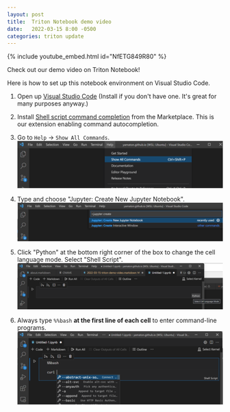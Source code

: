 ```yaml
---
layout: post
title:  Triton Notebook demo video
date:   2022-03-15 8:00 -0500
categories: triton update
---
```


{% include youtube_embed.html id="NfETG849R80" %}


Check out our demo video on Triton Notebook!

Here is how to set up this notebook environment on Visual Studio Code.

1. Open up [Visual Studio Code](https://code.visualstudio.com/) (Install if you don't have one. It's great for many purposes anyway.)

2. Install [Shell script command completion](https://marketplace.visualstudio.com/items?itemName=tetradresearch.vscode-h2o) from the Marketplace. This is our extension enabling command autocompletion.

3. Go to `Help` → `Show All Commands`.
![Show all commands](/assets/vscode-show-all-commands.png)

4. Type and choose "Jupyter: Create New Jupyter Notebook".
![Create new Jupyter notebook](/assets/vscode-create-new-jupyter-notebook.png)

5. Click "Python" at the bottom right corner of the box to change the cell language mode. Select "Shell Script".
![Select cell language mode](/assets/vscode-jupyter-select-language.png)

6. Always type `%%bash` **at the first line of each cell** to enter command-line programs.
![Command autocompletion in action](/assets/vscode-jupyter-completion-in-action.png)



